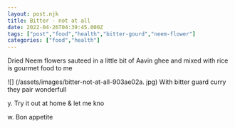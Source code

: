 ```yaml
---
layout: post.njk
title: Bitter - not at all
date: 2022-04-26T04:39:45.000Z
tags: ["post","food","health","bitter-gourd","neem-flower"]
categories: ["food","health"]
---
```


Dried Neem flowers sauteed in a little bit of Aavin ghee and mixed with rice is gourmet food to me

![] (/assets/images/bitter-not-at-all-903ae02a. jpg) With bitter guard curry they pair wonderfull

y. Try it out at home & let me kno

w. Bon appetite
